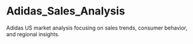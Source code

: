 # Adidas_Sales_Analysis
Adidas US market analysis focusing on sales trends, consumer behavior, and regional insights.
